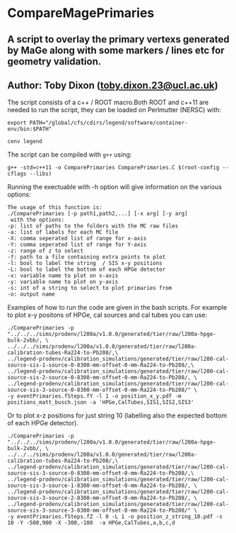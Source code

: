 # CompareMagePrimaries
## A script to overlay the primary vertexs generated by MaGe along with some markers / lines etc for geometry validation.
## Author: Toby Dixon (toby.dixon.23@ucl.ac.uk)

The script consists of a c++ / ROOT macro.Both ROOT and c++11 are needed to  run the script, they can be loaded on Perlmutter (NERSC) with:

`export PATH="/global/cfs/cdirs/legend/software/container-env/bin:$PATH" `

`cenv legend`


The script can be compiled with `g++` using:

`g++ -std=c++11 -o ComparePrimaries ComparePrimaries.C $(root-config --cflags --libs)`

Running the exectuable with -h option will give information on the various options:


    The usage of this function is:
    ./ComparePrimaries [-p path1,path2,...] [-x arg] [-y arg] 
     with the options:
    -p: list of paths to the folders with the MC raw files
    -a: list of labels for each MC file
    -X: comma seperated list of range for x-axis
    -Y: comma seperated list of range for Y-axis
    -z: range of z to select 
    -f: path to a file containing extra points to plot
    -l: bool to label the string  / SIS x-y positions
    -L: bool to label the bottom of each HPGe detector
    -x: variable name to plot on x-axis 
    -y: variable name to plot on y-axis 
    -s: int of a string to select to plot primaries from
    -o: output name 

Examples of how to run the code are given in the bash scripts. For example to plot x-y positons of HPGe, cal sources and cal tubes you can use:

    ./ComparePrimaries -p "../../../sims/prodenv/l200a/v1.0.0/generated/tier/raw/l200a-hpge-bulk-2vbb/, \                                                                      
    ../../../sims/prodenv/l200a/v1.0.0/generated/tier/raw/l200a-calibration-tubes-Ra224-to-Pb208/,\                                                                            
    ../legend-prodenv/calibration_simulations/generated/tier/raw/l200-cal-source-sis-1-source-0-8300-mm-offset-0-mm-Ra224-to-Pb208/,\                                          
    ../legend-prodenv/calibration_simulations/generated/tier/raw/l200-cal-source-sis-2-source-0-8300-mm-offset-0-mm-Ra224-to-Pb208/, \                                         
    ../legend-prodenv/calibration_simulations/generated/tier/raw/l200-cal-source-sis-3-source-0-8300-mm-offset-0-mm-Ra224-to-Pb208/" \
    -y eventPrimaries.fSteps.fY -l 1 -o position_x_y.pdf -m positions_matt_busch.json -a 'HPGe,CalTubes,SIS1,SIS2,SIS3'

Or to plot x-z positions for just string 10 (labelling also the expected bottom of each HPGe detector).

    ./ComparePrimaries -p "../../../sims/prodenv/l200a/v1.0.0/generated/tier/raw/l200a-hpge-bulk-2vbb/, \                                                                      
    ../../../sims/prodenv/l200a/v1.0.0/generated/tier/raw/l200a-calibration-tubes-Ra224-to-Pb208/,\                                                                            
    ../legend-prodenv/calibration_simulations/generated/tier/raw/l200-cal-source-sis-3-source-0-8300-mm-offset-0-mm-Ra224-to-Pb208/,\                                          
    ../legend-prodenv/calibration_simulations/generated/tier/raw/l200-cal-source-sis-3-source-1-8300-mm-offset-0-mm-Ra224-to-Pb208/, \                                         
    ../legend-prodenv/calibration_simulations/generated/tier/raw/l200-cal-source-sis-3-source-2-8300-mm-offset-0-mm-Ra224-to-Pb208/, \                                         
    ../legend-prodenv/calibration_simulations/generated/tier/raw/l200-cal-source-sis-3-source-3-8300-mm-offset-0-mm-Ra224-to-Pb208/" \
    -y eventPrimaries.fSteps.fZ -l 0 -L 1 -o position_z_string_10.pdf -s 10 -Y -500,900 -X -300,-100  -a HPGe,CalTubes,a,b,c,d



